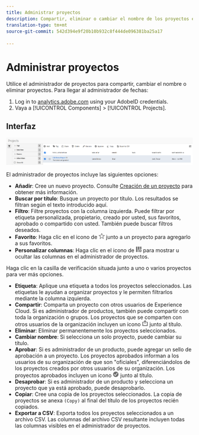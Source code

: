 ```yaml
---
title: Administrar proyectos
description: Compartir, eliminar o cambiar el nombre de los proyectos en Análisis Workspace.
translation-type: tm+mt
source-git-commit: 542d394e9f20b10b932c8f444de096381ba25a17

---
```



# Administrar proyectos

Utilice el administrador de proyectos para compartir, cambiar el nombre o eliminar proyectos. Para llegar al administrador de fechas:

1. Log in to [analytics.adobe.com](https://analytics.adobe.com) using your AdobeID credentials.
1. Vaya a [!UICONTROL Components] > [!UICONTROL Projects].

## Interfaz

![UI](../assets/project-ui.png)

El administrador de proyectos incluye las siguientes opciones:

* **Añadir**: Cree un nuevo proyecto. Consulte [Creación de un proyecto](create.md) para obtener más información.
* **Buscar por título**: Busque un proyecto por título. Los resultados se filtran según el texto introducido aquí.
* **Filtro**: Filtre proyectos con la columna izquierda. Puede filtrar por etiqueta personalizada, propietario, creado por usted, sus favoritos, aprobado o compartido con usted. También puede buscar filtros deseados.
* **Favorito**: Haga clic en el icono de ![estrella](../assets/star.png) junto a un proyecto para agregarlo a sus favoritos.
* **Personalizar columnas**: Haga clic en el icono de ![columnas](../assets/columns.png) para mostrar u ocultar las columnas en el administrador de proyectos.

Haga clic en la casilla de verificación situada junto a uno o varios proyectos para ver más opciones.

* **Etiqueta**: Aplique una etiqueta a todos los proyectos seleccionados. Las etiquetas le ayudan a organizar proyectos y le permiten filtrarlos mediante la columna izquierda.
* **Compartir**: Comparta un proyecto con otros usuarios de Experience Cloud. Si es administrador de productos, también puede compartir con toda la organización o grupos. Los proyectos que se comparten con otros usuarios de la organización incluyen un icono ![compartido](../assets/shared.png) junto al título.
* **Eliminar**: Eliminar permanentemente los proyectos seleccionados.
* **Cambiar nombre**: Si selecciona un solo proyecto, puede cambiar su título.
* **Aprobar**: Si es administrador de un producto, puede agregar un sello de aprobación a un proyecto. Los proyectos aprobados informan a los usuarios de su organización de que son &quot;oficiales&quot;, diferenciándolos de los proyectos creados por otros usuarios de su organización. Los proyectos aprobados incluyen un icono ![aprobado](../assets/approved.png) junto al título.
* **Desaprobar**: Si es administrador de un producto y selecciona un proyecto que ya está aprobado, puede desaprobarlo.
* **Copiar**: Cree una copia de los proyectos seleccionados. La copia de proyectos se anexa `(Copy)` al final del título de los proyectos recién copiados.
* **Exportar a CSV**: Exporta todos los proyectos seleccionados a un archivo CSV. Las columnas del archivo CSV resultante incluyen todas las columnas visibles en el administrador de proyectos.
